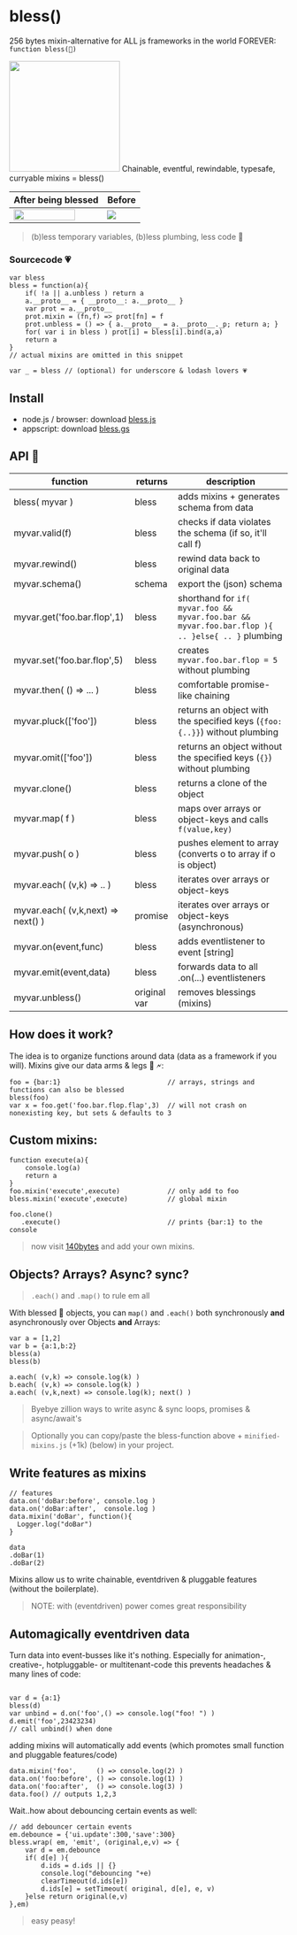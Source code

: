 # bless()
256 bytes mixin-alternative for ALL js frameworks in the world FOREVER: `function bless(💪)`

<img src="https://media.giphy.com/media/8mvV5eUXkM18iCm5Eg/giphy.gif" width="200"/>
Chainable, eventful, rewindable, typesafe, curryable mixins = bless()

| After being blessed  | Before                                                               |
|-----------------------------------------------|---------------------------------------------|
| <img src="https://i.imgur.com/qSmOGOr.png" width="85%"/> | ![](https://i.imgur.com/e1efhea.gif) |

> (b)less temporary variables, (b)less plumbing, less code 🤯

### Sourcecode 💗

```
var bless
bless = function(a){
    if( !a || a.unbless ) return a
    a.__proto__ = { __proto__: a.__proto__ }
    var prot = a.__proto__
    prot.mixin = (fn,f) => prot[fn] = f
    prot.unbless = () => { a.__proto__ = a.__proto__._p; return a; }
    for( var i in bless ) prot[i] = bless[i].bind(a,a)
    return a
}
// actual mixins are omitted in this snippet

var _ = bless // (optional) for underscore & lodash lovers 💗
```

## Install

* node.js / browser: download [bless.js](https://raw.githubusercontent.com/coderofsalvation/bless/master/bless.js)
* appscript: download [bless.gs](https://raw.githubusercontent.com/coderofsalvation/bless/master/bless.gs)

## API 👾

| function | returns | description |
|-|-|-|
| bless( myvar )  | bless | adds mixins + generates schema from data |
| myvar.valid(f)  | bless | checks if data violates the schema (if so, it'll call f) |
| myvar.rewind() | bless |  rewind data back to original data |
| myvar.schema()  | schema | export the (json) schema |
| myvar.get('foo.bar.flop',1) |  bless | shorthand for `if( myvar.foo && myvar.foo.bar && myvar.foo.bar.flop ){ .. }else{ .. }` plumbing |
| myvar.set('foo.bar.flop',5) | bless | creates `myvar.foo.bar.flop = 5` without plumbing |
| myvar.then( () => ... )     | bless | comfortable promise-like chaining |
| myvar.pluck(['foo'])        | bless | returns an object with the specified keys (`{foo:{..}}`) without plumbing |
| myvar.omit(['foo'])         | bless | returns an object without the specified keys (`{}`) without plumbing |
| myvar.clone()               | bless | returns a clone of the object |
| myvar.map( f )              | bless | maps over arrays or object-keys and calls `f(value,key)`|
| myvar.push( o )             | bless | pushes element to array (converts o to array if o is object) |
| myvar.each( (v,k) => .. )   | bless | iterates over arrays or object-keys |
| myvar.each( (v,k,next) => next() ) | promise | iterates over arrays or object-keys (asynchronous) |
| myvar.on(event,func)        | bless | adds eventlistener to event [string]  |
| myvar.emit(event,data)      | bless | forwards data to all .on(...) eventlisteners |
| myvar.unbless()             | original var | removes blessings (mixins) |

## How does it work?

The idea is to organize functions around data (data as a framework if you will).
Mixins give our data arms & legs 💪 🗲:

```
foo = {bar:1}                           // arrays, strings and functions can also be blessed
bless(foo)
var x = foo.get('foo.bar.flop.flap',3)  // will not crash on nonexisting key, but sets & defaults to 3
```

## Custom mixins:

```
function execute(a){
    console.log(a)
    return a
}
foo.mixin('execute',execute)            // only add to foo
bless.mixin('execute',execute)          // global mixin

foo.clone()
   .execute()                           // prints {bar:1} to the console
```

> now visit [140bytes](https://aishikaty.github.io/140bytes/) and add your own mixins.

## Objects? Arrays? Async? sync?

> `.each()` and `.map()` to rule em all

With blessed 💪 objects, you can `map()` and `.each()` both synchronously **and** asynchronously over Objects **and** Arrays:

```
var a = [1,2]
var b = {a:1,b:2}
bless(a)
bless(b)

a.each( (v,k) => console.log(k) )
b.each( (v,k) => console.log(k) )
a.each( (v,k,next) => console.log(k); next() )
```

> Byebye zillion ways to write async & sync loops, promises & async/await's


> Optionally you can copy/paste the bless-function above + `minified-mixins.js` (+1k) (below) in your project.

## Write features as mixins

```
// features
data.on('doBar:before', console.log )
data.on('doBar:after',  console.log )
data.mixin('doBar', function(){
  Logger.log("doBar")
}

data
.doBar(1)
.doBar(2)
```

Mixins allow us to write chainable, eventdriven & pluggable features (without the boilerplate).

> NOTE: with (eventdriven) power comes great responsibility


## Automagically eventdriven data

Turn data into event-busses like it's nothing.
Especially for animation-, creative-, hotpluggable- or multitenant-code this prevents headaches & many lines of code:
```

var d = {a:1}
bless(d)
var unbind = d.on('foo',() => console.log("foo! ") )
d.emit('foo',23423234)
// call unbind() when done

```

adding mixins will automatically add events (which promotes small function and pluggable features/code)

```
data.mixin('foo',     () => console.log(2) )
data.on('foo:before', () => console.log(1) )
data.on('foo:after',  () => console.log(3) )
data.foo() // outputs 1,2,3
```

Wait..how about debouncing certain events as well:

```
// add debouncer certain events
em.debounce = {'ui.update':300,'save':300}
bless.wrap( em, 'emit', (original,e,v) => {
    var d = em.debounce
    if( d[e] ){
        d.ids = d.ids || {}
        console.log("debouncing "+e)
        clearTimeout(d.ids[e])
        d.ids[e] = setTimeout( original, d[e], e, v)
    }else return original(e,v)
},em)
```

> easy peasy!

<link rel="stylesheet" href="README.css"/>
